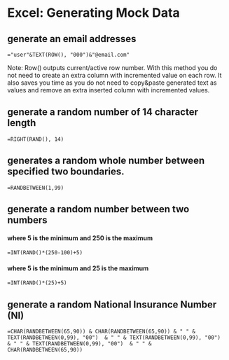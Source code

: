 # Excel: Generating Mock Data

## generate an email addresses

```vbnet
="user"&TEXT(ROW(), "000")&"@email.com"
```
Note: Row() outputs current/active row number.
With this method you do not need to create an extra column with incremented value on each row. It also saves you time as you do not need to copy&paste generated text as values and remove an extra inserted column with incremented values. 

## generate a random number of 14 character length 

```vbnet
=RIGHT(RAND(), 14)
```

## generates a random whole number between specified two boundaries.

```vbnet
=RANDBETWEEN(1,99)
```

## generate a random number between two numbers

#### where 5 is the minimum and 250 is the maximum
```vbnet
=INT(RAND()*(250-100)+5)
```

#### where 5 is the minimum and 25 is the maximum
```vbnet
=INT(RAND()*(25)+5)
```

## generate a random National Insurance Number (NI)

```vbnet
=CHAR(RANDBETWEEN(65,90)) & CHAR(RANDBETWEEN(65,90)) & " " & TEXT(RANDBETWEEN(0,99), "00")  & " " & TEXT(RANDBETWEEN(0,99), "00")  & " " & TEXT(RANDBETWEEN(0,99), "00")  & " " & CHAR(RANDBETWEEN(65,90))
```







